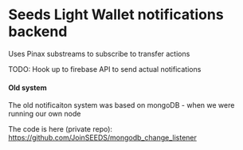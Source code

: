 # Seeds Light Wallet notifications backend

Uses Pinax substreams to subscribe to transfer actions

TODO: Hook up to firebase API to send actual notifications

#### Old system

The old notificaiton system was based on mongoDB - when we were running our own node

The code is here (private repo): 
[https://github.com/JoinSEEDS/mongodb_change_listener
](https://github.com/JoinSEEDS/mongodb_change_listener/blob/master/service/TransactionWatcher.js)
